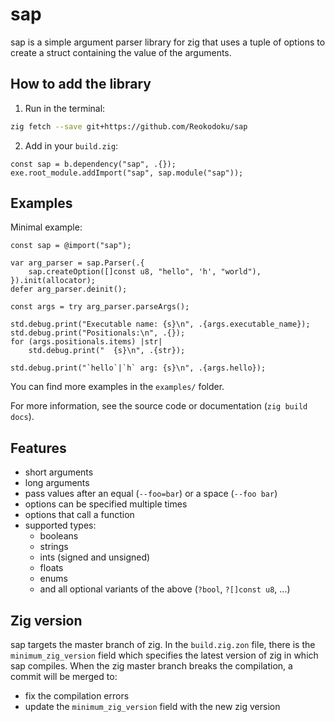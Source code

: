 # sap

sap is a simple argument parser library for zig that uses a tuple of options to create a struct containing the value of the arguments.

## How to add the library

1. Run in the terminal:
```sh
zig fetch --save git+https://github.com/Reokodoku/sap
```
2. Add in your `build.zig`:
```zig
const sap = b.dependency("sap", .{});
exe.root_module.addImport("sap", sap.module("sap"));
```

## Examples

Minimal example:
```zig
const sap = @import("sap");

var arg_parser = sap.Parser(.{
    sap.createOption([]const u8, "hello", 'h', "world"),
}).init(allocator);
defer arg_parser.deinit();

const args = try arg_parser.parseArgs();

std.debug.print("Executable name: {s}\n", .{args.executable_name});
std.debug.print("Positionals:\n", .{});
for (args.positionals.items) |str|
    std.debug.print("  {s}\n", .{str});

std.debug.print("`hello`|`h` arg: {s}\n", .{args.hello});
```

You can find more examples in the `examples/` folder.

For more information, see the source code or documentation (`zig build docs`).

## Features

* short arguments
* long arguments
* pass values after an equal (`--foo=bar`) or a space (`--foo bar`)
* options can be specified multiple times
* options that call a function
* supported types:
    * booleans
    * strings
    * ints (signed and unsigned)
    * floats
    * enums
    * and all optional variants of the above (`?bool`, `?[]const u8`, ...)

## Zig version

sap targets the master branch of zig.
In the `build.zig.zon` file, there is the `minimum_zig_version` field which specifies the latest version of zig in which sap compiles.
When the zig master branch breaks the compilation, a commit will be merged to:

- fix the compilation errors
- update the `minimum_zig_version` field with the new zig version

